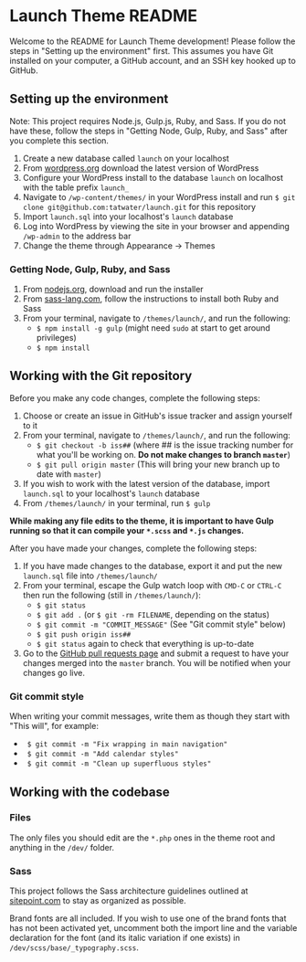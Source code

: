 # Launch Theme README

Welcome to the README for Launch Theme development! Please follow the steps in "Setting up the environment" first. This assumes you have Git installed on your computer, a GitHub account, and an SSH key hooked up to GitHub.

## Setting up the environment

Note: This project requires Node.js, Gulp.js, Ruby, and Sass. If you do not have these, follow the steps in "Getting Node, Gulp, Ruby, and Sass" after you complete this section.

1. Create a new database called `launch` on your localhost
2. From [wordpress.org](http://wordpress.org/) download the latest version of WordPress
3. Configure your WordPress install to the database `launch` on localhost with the table prefix `launch_`
4. Navigate to `/wp-content/themes/` in your WordPress install and run `$ git clone git@github.com:tatwater/launch.git` for this repository
5. Import `launch.sql` into your localhost's `launch` database
6. Log into WordPress by viewing the site in your browser and appending `/wp-admin` to the address bar
7. Change the theme through Appearance -> Themes

### Getting Node, Gulp, Ruby, and Sass

1. From [nodejs.org](http://nodejs.org/), download and run the installer
2. From [sass-lang.com](http://sass-lang.com/install/), follow the instructions to install both Ruby and Sass
3. From your terminal, navigate to `/themes/launch/`, and run the following:
    - `$ npm install -g gulp` (might need `sudo` at start to get around privileges)
    - `$ npm install`

## Working with the Git repository

Before you make any code changes, complete the following steps:

1. Choose or create an issue in GitHub's issue tracker and assign yourself to it
2. From your terminal, navigate to `/themes/launch/`, and run the following:
    - `$ git checkout -b iss##` (where ## is the issue tracking number for what you'll be working on. **Do not make changes to branch `master`**)
    - `$ git pull origin master` (This will bring your new branch up to date with `master`)
4. If you wish to work with the latest version of the database, import `launch.sql` to your localhost's `launch` database
5. From `/themes/launch/` in your terminal, run `$ gulp`

**While making any file edits to the theme, it is important to have Gulp running so that it can compile your `*.scss` and `*.js` changes.**

After you have made your changes, complete the following steps:

1. If you have made changes to the database, export it and put the new `launch.sql` file into `/themes/launch/`
2. From your terminal, escape the Gulp watch loop with `CMD-C` or `CTRL-C` then run the following (still in `/themes/launch/`):
    - `$ git status`
    - `$ git add .` (or `$ git -rm FILENAME`, depending on the status)
    - `$ git commit -m "COMMIT_MESSAGE"` (See "Git commit style" below)
    - `$ git push origin iss##`
    - `$ git status` again to check that everything is up-to-date
3. Go to the [GitHub pull requests page](https://github.com/tatwater/launch/pulls) and submit a request to have your changes merged into the `master` branch. You will be notified when your changes go live.

### Git commit style

When writing your commit messages, write them as though they start with "This will", for example:
 - ` $ git commit -m "Fix wrapping in main navigation"`
 - ` $ git commit -m "Add calendar styles"`
 - ` $ git commit -m "Clean up superfluous styles"`

## Working with the codebase

### Files

The only files you should edit are the `*.php` ones in the theme root and anything in the `/dev/` folder.

### Sass

This project follows the Sass architecture guidelines outlined at [sitepoint.com](http://sitepoint.com/architecture-sass-project/) to stay as organized as possible.

Brand fonts are all included. If you wish to use one of the brand fonts that has not been activated yet, uncomment both the import line and the variable declaration for the font (and its italic variation if one exists) in `/dev/scss/base/_typography.scss`.
